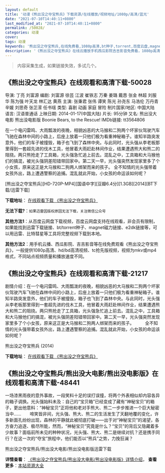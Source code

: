 ```yaml
---
layout: default
title: '动漫《熊出没之夺宝熊兵》下载资源/在线播放/视频地址/1080p/高清/蓝光'
date: "2021-07-10T14:40:11+0800"
last_modified_at: "2021-07-10T14:40:11+0800"
permalink: /50028/
categories: 动漫
cover:
tags: 动漫
keywords: '熊出没之夺宝熊兵,在线免费看,1080p高清,bt种子,torrent,百度云盘,magnet,磁力链,迅雷下载资源'
description: '《熊出没之夺宝熊兵》在线云播放手机西瓜影院吉吉影音免费看，1080p高清bd/hd未删减完整版和tc抢先枪版，mkv/mp4格式，附带bt/torrent种子、magnet/磁力链、百度云盘、网盘资源迅雷下载链接'
---
```


>内容采集生成，如果链接失效，多试几个。


## 《熊出没之夺宝熊兵》在线观看和高清下载-50028

导演: 丁亮 刘富源 编剧: 刘富源 徐芸 江波 崔铁志 万秦 姜璐 戴悫 张金 林超 刘服华 陈为强 叶天龙 林汇达 黄燕 主演: 张秉君 张伟 谭笑 陈光 孙尧东 马浩伦 万丹青 辛媛 刘思奇 张芷潆 任书瑶 类型: 喜剧 动画 家庭 冒险 制片国家/地区: 中国大陆 语言: 汉语普通话 上映日期: 2014-01-17(中国大陆) 片长: 95分钟 又名: 熊出没大电影 熊出没电影版 Boonie Bears, to the Rescue! IMDb链接: tt3564806

在一个电闪雷鸣、大雨瓢泼的夜晚，相貌凶恶的大马猴和二狗两个坏家伙驾驶汽车飞驰在森林中间的小路上，后座上放着一只他们极为看重神秘箱子。谁知半路突发意外，他们的车子被撞毁，箱子也飞到了森林中央。与此同时，光头强从李老板那里得到一套超先进的伐木工具，他冒着大雨赶赴林间作业，结果遭遇熊大和熊二的阻挠。两只熊抢走了工具箱，光头强急忙追上前去。混乱之中，工具箱和大马猴他们的搞混，被光头强阴差阳错带回家中。第二天一早，光头强突然发现家里多了个小女孩，原来这正是大马猴和二狗两人绑架而来的孩子。 全不知情的光头强带着女孩外出，路上遭遇警察的追捕。混乱就此开始，小女孩的命运该如何呢？


[熊出没之夺宝熊兵][HD-720P-MP4][国语中字][豆瓣6.4分][1.3GB][2014][BT下载/迅雷下载]

**下载地址**： [在线观看下载 《熊出没之夺宝熊兵》](https://www.btdx8.com/torrent/boonie_bears_to_the_rescue_2014.html) 


**无法下载?**：`如果迅雷因版权原因无法下载，关注微信公众号 `

**其他方法1**：从百度云网盘下载视频，百度云网盘支持在线观看，非会员有限制，如果能找到迅雷下载链接、bt/torrent种子、magnet磁力链接、e2dk链接等，可以用迅雷、比特彗星等工具将完整视频下载到本地。

**其他方法2**：用手机云播、西瓜影院、吉吉影音等在线免费观看《熊出没之夺宝熊兵》，一般提供1080p高清、hd/bd高清视频、tc抢先版视频，视频为mkv或mp4格式，不同站点视频质量和播放速度不同。


## 《熊出没之夺宝熊兵》在线观看和高清下载-21217

剧情介绍：在一个电闪雷鸣、大雨瓢泼的夜晚，相貌凶恶的大马猴和二狗两个坏家伙驾驶汽车飞驰在森林中间的小路上，后座上放着一只他们极为看重神秘箱子。谁知半路突发意外，他们的车子被撞毁，箱子也飞到了森林中央。与此同时，光头强从李老板那里得到一套超先进的伐木工具，他冒着大雨赶赴林间作业，结果遭遇熊大和熊二的阻挠。两只熊抢走了工具箱，光头强急忙追上前去。混乱之中，工具箱和大马猴他们的搞混，被光头强阴差阳错带回家中。第二天一早，光头强突然发现家里多了个小女孩，原来这正是大马猴和二狗两人绑架而来的孩子。  　　全不知情的光头强带着女孩外出，路上遭遇警察的追捕。混乱就此开始，小女孩的命运该如何呢？


熊出没之夺宝熊兵 (2014)

**下载地址**： [在线观看下载 《熊出没之夺宝熊兵》](https://www.btbtdy.me/btdy/dy1400.html) 


## 《熊出没之夺宝熊兵/熊出没大电影/熊出没电影版》在线观看和高清下载-48441

一场漆黑雨夜的意外事故，一段笑料十足的误打误撞，将两个外表相似却内容各异的箱子调换。光头强始料未及：自己的“宝贝箱&rdquo;已经变成了藏有&ldquo;神秘宝贝”的箱子，更出他意料：“神秘宝贝”正将他和老对手熊大、熊二一步步推进一个巨大秘密当中&hellip;…　　啼笑皆非间，光头强、熊大、熊二的生活发生了天翻地覆的变化，许多新面孔纷纷出现，森林的平静就此被彻底打破&mdash;—出于对&ldquo;神秘宝贝”的渴望，各方奋力追逐、极尽所能，然而，“神秘宝贝”究竟是什么？“宝贝”的背后又隐藏着多少故事？面临前所未见的种种状况，光头强、熊大、熊二是继续对抗？还是携手同行？在这一次的“夺宝”旅程中，他们能否以&ldquo;熊兵”之势，力挽狂澜？


熊出没之夺宝熊兵/熊出没大电影/熊出没电影版迅雷下载

**详情查看**： [《熊出没之夺宝熊兵/熊出没大电影/熊出没电影版》详情介绍](/movie/48441/)， **查看更多**：[本站资源大全](/movie/t/all/)

